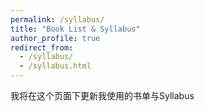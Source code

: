 ```yaml
---
permalink: /syllabus/
title: "Book List & Syllabus"
author_profile: true
redirect_from: 
  - /syllabus/
  - /syllabus.html
---
```


我将在这个页面下更新我使用的书单与Syllabus
